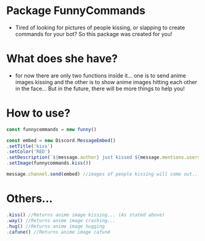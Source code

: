 # Package FunnyCommands
- Tired of looking for pictures of people kissing, or slapping to create commands for your bot? So this package was created for you!


# What does she have?
- for now there are only two functions inside it... one is to send anime images kissing and the other is to show anime images hitting each other in the face... But in the future, there will be more things to help you!

# How to use?
```js
const funnycommands = new funny()

const embed = new Discord.MessageEmbed()
.setTitle('kiss')
.setColor('RED')
.setDescription(`${message.author} just kissed ${message.mentions.users.first()}`)
.setImage(funnycommands.kiss())

message.channel.send(embed) //images of people kissing will come out...
```

# Others...
```js
.kiss() //Returns anime image kissing... (As stated above)
.way() //Returns anime image crashing...
.hug() //Returns anime image hugging
.cafune() //Returns anime image cafuné
```
